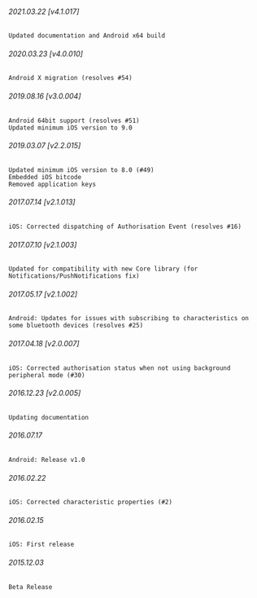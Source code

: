

###### 2021.03.22 [v4.1.017]

```
Updated documentation and Android x64 build
```


###### 2020.03.23 [v4.0.010]

```
Android X migration (resolves #54)
```


###### 2019.08.16 [v3.0.004]

```
Android 64bit support (resolves #51)
Updated minimum iOS version to 9.0 
```


###### 2019.03.07 [v2.2.015]

```
Updated minimum iOS version to 8.0 (#49)
Embedded iOS bitcode
Removed application keys 
```


###### 2017.07.14 [v2.1.013]

```
iOS: Corrected dispatching of Authorisation Event (resolves #16)
```


###### 2017.07.10 [v2.1.003]

```
Updated for compatibility with new Core library (for Notifications/PushNotifications fix)
```


###### 2017.05.17 [v2.1.002]

```
Android: Updates for issues with subscribing to characteristics on some bluetooth devices (resolves #25)
```


###### 2017.04.18 [v2.0.007]

```
iOS: Corrected authorisation status when not using background peripheral mode (#30)
```


###### 2016.12.23 [v2.0.005]

```
Updating documentation
```


######  2016.07.17

```
Android: Release v1.0
```


###### 2016.02.22

```
iOS: Corrected characteristic properties (#2)
```


###### 2016.02.15

```
iOS: First release
```


###### 2015.12.03

```
Beta Release
```
